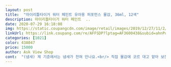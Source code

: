 ```yaml
---
layout: post 
title:  "마이리틀타이거 워터 페인트 유아용 퍼포먼스 물감, 36ml, 12색" 
description: 마이리틀타이거 워터 페인트  ..
date: 2020-07-29 16:18:08 
img: https://static.coupangcdn.com/image/retail/images/2019/12/27/11/2/9d88c4ce-7d66-4507-993a-7af85c5f5523.jpg 
linkUrl: https://link.coupang.com/re/AFFSDP?lptag=AF3600438&subid=ahnPublicAsk&pageKey=1122817806&itemId=2088682853&vendorItemId=70087651617&traceid=V0-113-acbbee2ea7b7baa8 
categories: [1021] 
color: 43A047 
price: 15000 
author: Ask View Shop 
cont:  "(냄새) 제 기준에서는 냄새가 전혀 안나요.<br/> 직접 물감에 코르 대고 맡아 보진 않았지만 사요하면서 불쾌한 냄새나 일반적인 물감 냄새조차 나지 않았네요.<br/> 너무 좋습니다!!<br/>(색감) 색이 아주 밝은 느낌이예요.<br/> 좋습니다.<br/><br/>(세척) 세제도 필요 없고 물로만 닦아내도 아주 잘 닦입니다.<br/> 방 바닥이나 책상에 자주 묻게 되는데 아주 쉽게 지워져서 너무 좋네요ㅎㅎ<br/>(아쉬운 점)  물감 입구가 조금 넓은 감이 있어 6살짜리 저희아이는 양 조절에 애를 먹습니다.<br/> 한번에 너무 많이 나와서 금방 다써버릴 것 같아요.<br/> 어른이 하면 상관없는데 아이들이 직접하기를 원하다보니 매번 버리는 양이 많네요... <br/><br/><br/> - 사용 연령  6세<br/>물감 컬러가 너무 이뻐요.<br/> 30개월 아기가 색에 관심이 많다보니 뜯자마자 자기꺼라고 색깔 얘기하네요.<br/><br/>비누칠 하면 피부에 묻은 물감 다 지워져요 유아가 써도 안전한 제품이라 좋네요^^<br/>욕실에서 목욕전에 물감놀이하는데 아이가 좋아해요<br/>제조일은 20년01월입니다.<br/> 구입하고 다음날 할인하더라구요.<br/> 좀 더 저렴하게 못사서 아쉽지만 비싸게 산 것도 아니고 정가에 구입한거라 만족합니다.<br/><br/>" 
---
```

